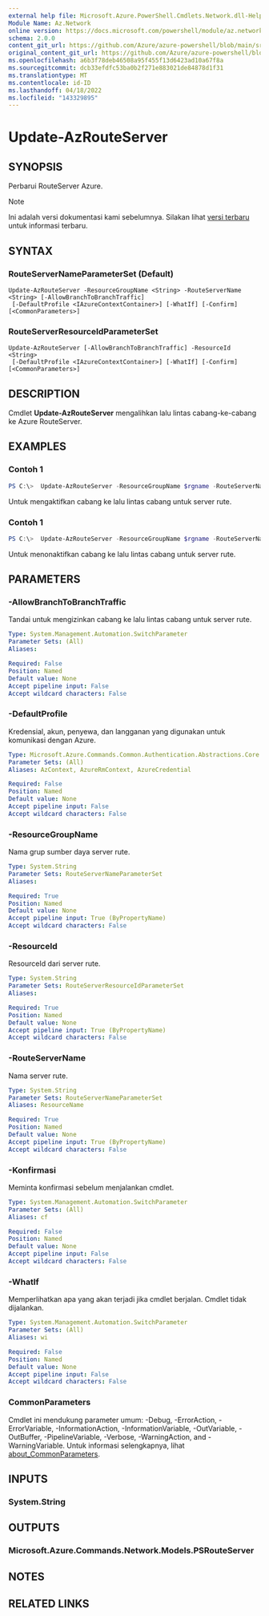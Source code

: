 ```yaml
---
external help file: Microsoft.Azure.PowerShell.Cmdlets.Network.dll-Help.xml
Module Name: Az.Network
online version: https://docs.microsoft.com/powershell/module/az.network/update-azrouteserver
schema: 2.0.0
content_git_url: https://github.com/Azure/azure-powershell/blob/main/src/Network/Network/help/Update-AzRouteServer.md
original_content_git_url: https://github.com/Azure/azure-powershell/blob/main/src/Network/Network/help/Update-AzRouteServer.md
ms.openlocfilehash: a6b3f78deb46508a95f455f13d6423ad10a67f8a
ms.sourcegitcommit: dcb33efdfc53ba0b2f271e883021de84878d1f31
ms.translationtype: MT
ms.contentlocale: id-ID
ms.lasthandoff: 04/18/2022
ms.locfileid: "143329895"
---
```

# Update-AzRouteServer

## SYNOPSIS
Perbarui RouteServer Azure.

> [!NOTE]
>Ini adalah versi dokumentasi kami sebelumnya. Silakan lihat [versi terbaru](/powershell/module/az.network/update-azrouteserver) untuk informasi terbaru.

## SYNTAX

### RouteServerNameParameterSet (Default)
```
Update-AzRouteServer -ResourceGroupName <String> -RouteServerName <String> [-AllowBranchToBranchTraffic]
 [-DefaultProfile <IAzureContextContainer>] [-WhatIf] [-Confirm] [<CommonParameters>]
```

### RouteServerResourceIdParameterSet
```
Update-AzRouteServer [-AllowBranchToBranchTraffic] -ResourceId <String>
 [-DefaultProfile <IAzureContextContainer>] [-WhatIf] [-Confirm] [<CommonParameters>]
```

## DESCRIPTION
Cmdlet **Update-AzRouteServer** mengalihkan lalu lintas cabang-ke-cabang ke Azure RouteServer.

## EXAMPLES

### Contoh 1
```powershell
PS C:\>  Update-AzRouteServer -ResourceGroupName $rgname -RouteServerName $routeServerName -AllowBranchToBranchTraffic
```
Untuk mengaktifkan cabang ke lalu lintas cabang untuk server rute.

### Contoh 1
```powershell
PS C:\>  Update-AzRouteServer -ResourceGroupName $rgname -RouteServerName $routeServerName
```
Untuk menonaktifkan cabang ke lalu lintas cabang untuk server rute.

## PARAMETERS

### -AllowBranchToBranchTraffic
Tandai untuk mengizinkan cabang ke lalu lintas cabang untuk server rute.

```yaml
Type: System.Management.Automation.SwitchParameter
Parameter Sets: (All)
Aliases:

Required: False
Position: Named
Default value: None
Accept pipeline input: False
Accept wildcard characters: False
```

### -DefaultProfile
Kredensial, akun, penyewa, dan langganan yang digunakan untuk komunikasi dengan Azure.

```yaml
Type: Microsoft.Azure.Commands.Common.Authentication.Abstractions.Core.IAzureContextContainer
Parameter Sets: (All)
Aliases: AzContext, AzureRmContext, AzureCredential

Required: False
Position: Named
Default value: None
Accept pipeline input: False
Accept wildcard characters: False
```

### -ResourceGroupName
Nama grup sumber daya server rute.

```yaml
Type: System.String
Parameter Sets: RouteServerNameParameterSet
Aliases:

Required: True
Position: Named
Default value: None
Accept pipeline input: True (ByPropertyName)
Accept wildcard characters: False
```

### -ResourceId
ResourceId dari server rute.

```yaml
Type: System.String
Parameter Sets: RouteServerResourceIdParameterSet
Aliases:

Required: True
Position: Named
Default value: None
Accept pipeline input: True (ByPropertyName)
Accept wildcard characters: False
```

### -RouteServerName
Nama server rute.

```yaml
Type: System.String
Parameter Sets: RouteServerNameParameterSet
Aliases: ResourceName

Required: True
Position: Named
Default value: None
Accept pipeline input: True (ByPropertyName)
Accept wildcard characters: False
```

### -Konfirmasi
Meminta konfirmasi sebelum menjalankan cmdlet.

```yaml
Type: System.Management.Automation.SwitchParameter
Parameter Sets: (All)
Aliases: cf

Required: False
Position: Named
Default value: None
Accept pipeline input: False
Accept wildcard characters: False
```

### -WhatIf
Memperlihatkan apa yang akan terjadi jika cmdlet berjalan.
Cmdlet tidak dijalankan.

```yaml
Type: System.Management.Automation.SwitchParameter
Parameter Sets: (All)
Aliases: wi

Required: False
Position: Named
Default value: None
Accept pipeline input: False
Accept wildcard characters: False
```

### CommonParameters
Cmdlet ini mendukung parameter umum: -Debug, -ErrorAction, -ErrorVariable, -InformationAction, -InformationVariable, -OutVariable, -OutBuffer, -PipelineVariable, -Verbose, -WarningAction, and -WarningVariable. Untuk informasi selengkapnya, lihat [about_CommonParameters](http://go.microsoft.com/fwlink/?LinkID=113216).

## INPUTS

### System.String

## OUTPUTS

### Microsoft.Azure.Commands.Network.Models.PSRouteServer

## NOTES

## RELATED LINKS
